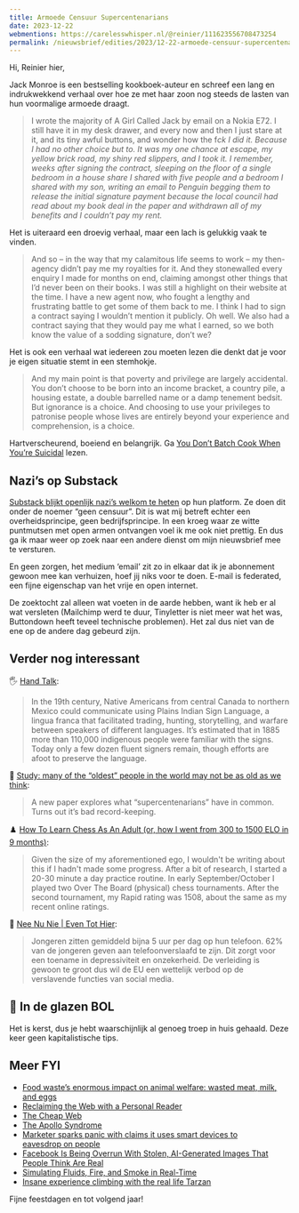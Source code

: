 ```yaml
---
title: Armoede Censuur Supercentenarians
date: 2023-12-22
webmentions: https://carelesswhisper.nl/@reinier/111623556708473254
permalink: /nieuwsbrief/edities/2023/12-22-armoede-censuur-supercentenarians/
---
```

Hi, Reinier hier,

Jack Monroe is een bestselling kookboek-auteur en schreef een lang en indrukwekkend verhaal over hoe ze met haar zoon nog steeds de lasten van hun voormalige armoede draagt.

> I wrote the majority of A Girl Called Jack by email on a Nokia E72. I still have it in my desk drawer, and every now and then I just stare at it, and its tiny awful buttons, and wonder how the f*ck I did it. Because I had no other choice but to. It was my one chance at escape, my yellow brick road, my shiny red slippers, and I took it. I remember, weeks after signing the contract, sleeping on the floor of a single bedroom in a house share I shared with five people and a bedroom I shared with my son, writing an email to Penguin begging them to release the initial signature payment because the local council had read about my book deal in the paper and withdrawn all of my benefits and I couldn’t pay my rent.*

Het is uiteraard een droevig verhaal, maar een lach is gelukkig vaak te vinden.

> And so – in the way that my calamitous life seems to work – my then-agency didn’t pay me my royalties for it. And they stonewalled every enquiry I made for months on end, claiming amongst other things that I’d never been on their books. I was still a highlight on their website at the time. I have a new agent now, who fought a lengthy and frustrating battle to get some of them back to me. I think I had to sign a contract saying I wouldn’t mention it publicly. Oh well. We also had a contract saying that they would pay me what I earned, so we both know the value of a sodding signature, don’t we?

Het is ook een verhaal wat iedereen zou moeten lezen die denkt dat je voor je eigen situatie stemt in een stemhokje.

> And my main point is that poverty and privilege are largely accidental. You don’t choose to be born into an income bracket, a country pile, a housing estate, a double barrelled name or a damp tenement bedsit. But ignorance is a choice. And choosing to use your privileges to patronise people whose lives are entirely beyond your experience and comprehension, is a choice.

Hartverscheurend, boeiend en belangrijk. Ga [You Don’t Batch Cook When You’re Suicidal](https://cookingonabootstrap.com/2020/07/30/the-price-of-potatoes-and-the-value-of-compassion/) lezen.

## Nazi’s op Substack

[Substack blijkt openlijk nazi’s welkom te heten](https://www.theverge.com/2023/12/21/24011232/substack-nazi-moderation-demonetization-hamish-mckenzie) op hun platform. Ze doen dit onder de noemer “geen censuur”. Dit is wat mij betreft echter een overheidsprincipe, geen bedrijfsprincipe. In een kroeg waar ze witte puntmutsen met open armen ontvangen voel ik me ook niet prettig. En dus ga ik maar weer op zoek naar een andere dienst om mijn nieuwsbrief mee te versturen.

En geen zorgen, het medium ‘email’ zit zo in elkaar dat ik je abonnement gewoon mee kan verhuizen, hoef jij niks voor te doen. E-mail is federated, een fijne eigenschap van het vrije en open internet.

De zoektocht zal alleen wat voeten in de aarde hebben, want ik heb er al wat versleten (Mailchimp werd te duur, Tinyletter is niet meer wat het was, Buttondown heeft teveel technische problemen). Het zal dus niet van de ene op de andere dag gebeurd zijn.

## Verder nog interessant

🖐️ [Hand Talk](https://www.futilitycloset.com/2023/12/08/hand-talk/):

> In the 19th century, Native Americans from central Canada to northern Mexico could communicate using Plains Indian Sign Language, a lingua franca that facilitated trading, hunting, storytelling, and warfare between speakers of different languages. It’s estimated that in 1885 more than 110,000 indigenous people were familiar with the signs. Today only a few dozen fluent signers remain, though efforts are afoot to preserve the language.

👵 [Study: many of the “oldest” people in the world may not be as old as we think](https://www.vox.com/2019/8/8/20758813/secrets-ultra-elderly-supercentenarians-fraud-error):

> A new paper explores what “supercentenarians” have in common. Turns out it’s bad record-keeping.

♟️ [How To Learn Chess As An Adult (or, how I went from 300 to 1500 ELO in 9 months)](https://www.alexcrompton.com/blog/how-to-learn-chess):

> Given the size of my aforementioned ego, I wouldn't be writing about this if I hadn't made some progress. After a bit of research, I started a 20-30 minute a day practice routine. In early September/October I played two Over The Board (physical) chess tournaments. After the second tournament, my Rapid rating was 1508, about the same as my recent online ratings.

📱 [Nee Nu Nie | Even Tot Hier](https://www.youtube.com/watch?v=v_CM-fCP8ws):

> Jongeren zitten gemiddeld bijna 5 uur per dag op hun telefoon. 62% van de jongeren geven aan telefoonverslaafd te zijn. Dit zorgt voor een toename in depressiviteit en onzekerheid. De verleiding is gewoon te groot dus wil de EU een wettelijk verbod op de verslavende functies van social media.

## 🔮 In de glazen BOL

Het is kerst, dus je hebt waarschijnlijk al genoeg troep in huis gehaald. Deze keer geen kapitalistische tips.

## Meer FYI

- [Food waste’s enormous impact on animal welfare: wasted meat, milk, and eggs](https://www.vox.com/future-perfect/22890292/food-waste-meat-dairy-eggs-milk-animal-welfare)
- [Reclaiming the Web with a Personal Reader](https://olano.dev/2023-12-12-reclaiming-the-web-with-a-personal-reader/)
- [The Cheap Web](https://potato.cheap/)
- [The Apollo Syndrome](https://www.teamtechnology.co.uk/tt/t-articl/apollo.htm)
- [Marketer sparks panic with claims it uses smart devices to eavesdrop on people](https://arstechnica.com/gadgets/2023/12/no-a-marketing-firm-isnt-tapping-your-device-to-hear-private-conversations/)
- [Facebook Is Being Overrun With Stolen, AI-Generated Images That People Think Are Real](https://www.404media.co/facebook-is-being-overrun-with-stolen-ai-generated-images-that-people-think-are-real/)
- [Simulating Fluids, Fire, and Smoke in Real-Time](https://andrewkchan.dev/posts/fire.html)
- [Insane experience climbing with the real life Tarzan](https://www.youtube.com/watch?v=zhjKq3XvXV4)

F﻿ijne feestdagen en tot volgend jaar!
